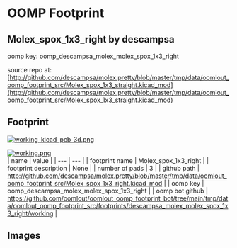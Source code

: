# OOMP Footprint  
## Molex_spox_1x3_right  by descampsa  
  
oomp key: oomp_descampsa_molex_molex_spox_1x3_right  
  
source repo at: [http://github.com/descampsa/molex.pretty/blob/master/tmp/data/oomlout_oomp_footprint_src/Molex_spox_1x3_straight.kicad_mod](http://github.com/descampsa/molex.pretty/blob/master/tmp/data/oomlout_oomp_footprint_src/Molex_spox_1x3_straight.kicad_mod)  
## Footprint  
  
[![working_kicad_pcb_3d.png](working_kicad_pcb_3d_600.png)](working_kicad_pcb_3d.png)  
  
[![working.png](working_600.png)](working.png)  
| name | value | 
| --- | --- | 
| footprint name | Molex_spox_1x3_right | 
| footprint description | None | 
| number of pads | 3 | 
| github path | http://github.com/descampsa/molex.pretty/blob/master/tmp/data/oomlout_oomp_footprint_src/Molex_spox_1x3_right.kicad_mod | 
| oomp key | oomp_descampsa_molex_molex_spox_1x3_right | 
| oomp bot github | https://github.com/oomlout/oomlout_oomp_footprint_bot/tree/main/tmp/data/oomlout_oomp_footprint_src/footprints/descampsa_molex_molex_spox_1x3_right/working | 
## Images  
